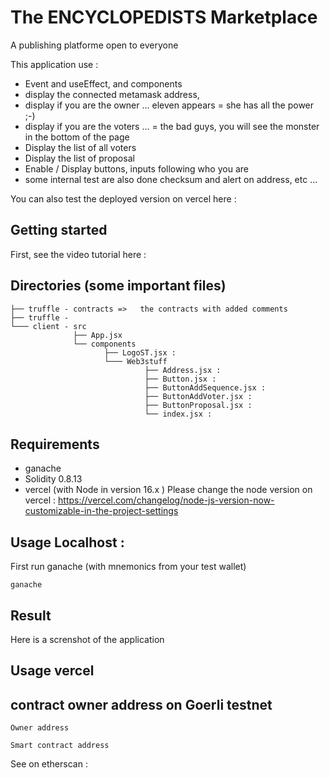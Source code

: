 # The ENCYCLOPEDISTS Marketplace

A publishing platforme open to everyone 

This application use : 
* Event and useEffect, and components 
* display the connected metamask address, 
* display if you are the owner ...  eleven appears = she has all the power ;-)
* display if you are the voters ... = the bad guys, you will see the monster in the bottom of the page 
* Display the list of all voters 
* Display the list of proposal 
* Enable / Display buttons, inputs following who you are
* some internal test are also done checksum and alert on address, etc ... 

You can also test the deployed version on vercel here : 
## Getting started 

First, see the video tutorial here : 

## Directories (some important files)
```
├── truffle - contracts =>   the contracts with added comments 
├── truffle - 
└─── client - src 
              ├── App.jsx    
              └── components 
                     ├── LogoST.jsx :  
                     └─── Web3stuff
                              ├── Address.jsx : 
                              ├── Button.jsx : 
                              ├── ButtonAddSequence.jsx : 
                              ├── ButtonAddVoter.jsx : 
                              ├── ButtonProposal.jsx : 
                              └── index.jsx : 
```                              

## Requirements 

* ganache 
* Solidity 0.8.13
* vercel (with Node in version 16.x )
Please change the node version on vercel : 
https://vercel.com/changelog/node-js-version-now-customizable-in-the-project-settings


## Usage Localhost : 

First run ganache (with mnemonics from your test wallet)
```
ganache
```

## Result

Here is a screnshot of the application 

## Usage vercel 

## contract owner address on Goerli testnet 
```
Owner address

Smart contract address

```
See on etherscan : 